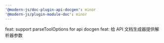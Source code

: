 ```yaml
---
'@modern-js/doc-plugin-api-docgen': minor
'@modern-js/plugin-module-doc': minor
---
```


feat: support parseToolOptions for api docgen
feat: 给 API 文档生成器提供解析器参数
